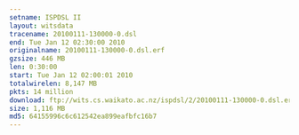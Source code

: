 ```yaml
---
setname: ISPDSL II
layout: witsdata
tracename: 20100111-130000-0.dsl
end: Tue Jan 12 02:30:00 2010
originalname: 20100111-130000-0.dsl.erf
gzsize: 446 MB
len: 0:30:00
start: Tue Jan 12 02:00:01 2010
totalwirelen: 8,147 MB
pkts: 14 million
download: ftp://wits.cs.waikato.ac.nz/ispdsl/2/20100111-130000-0.dsl.erf.gz
size: 1,116 MB
md5: 64155996c6c612542ea899eafbfc16b7
---
```

